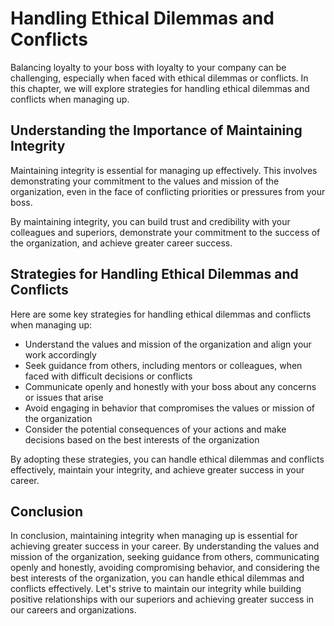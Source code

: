 # Handling Ethical Dilemmas and Conflicts

Balancing loyalty to your boss with loyalty to your company can be challenging, especially when faced with ethical dilemmas or conflicts. In this chapter, we will explore strategies for handling ethical dilemmas and conflicts when managing up.

Understanding the Importance of Maintaining Integrity
-----------------------------------------------------

Maintaining integrity is essential for managing up effectively. This involves demonstrating your commitment to the values and mission of the organization, even in the face of conflicting priorities or pressures from your boss.

By maintaining integrity, you can build trust and credibility with your colleagues and superiors, demonstrate your commitment to the success of the organization, and achieve greater career success.

Strategies for Handling Ethical Dilemmas and Conflicts
------------------------------------------------------

Here are some key strategies for handling ethical dilemmas and conflicts when managing up:

* Understand the values and mission of the organization and align your work accordingly
* Seek guidance from others, including mentors or colleagues, when faced with difficult decisions or conflicts
* Communicate openly and honestly with your boss about any concerns or issues that arise
* Avoid engaging in behavior that compromises the values or mission of the organization
* Consider the potential consequences of your actions and make decisions based on the best interests of the organization

By adopting these strategies, you can handle ethical dilemmas and conflicts effectively, maintain your integrity, and achieve greater success in your career.

Conclusion
----------

In conclusion, maintaining integrity when managing up is essential for achieving greater success in your career. By understanding the values and mission of the organization, seeking guidance from others, communicating openly and honestly, avoiding compromising behavior, and considering the best interests of the organization, you can handle ethical dilemmas and conflicts effectively. Let's strive to maintain our integrity while building positive relationships with our superiors and achieving greater success in our careers and organizations.
